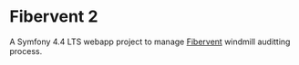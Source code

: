 Fibervent 2
===========

A Symfony 4.4 LTS webapp project to manage [Fibervent](http://www.fibervent.com) windmill auditting process.
